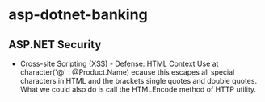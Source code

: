 # asp-dotnet-banking

## ASP.NET Security

- Cross-site Scripting (XSS) - Defense: HTML Context
Use at character('@' : @Product.Name) ecause this escapes all special characters in HTML and the brackets single quotes and double quotes. What we could also do is call the HTMLEncode method of HTTP utility.
